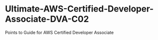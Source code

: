 # Ultimate-AWS-Certified-Developer-Associate-DVA-C02
Points to Guide for AWS Certified Developer Associate
